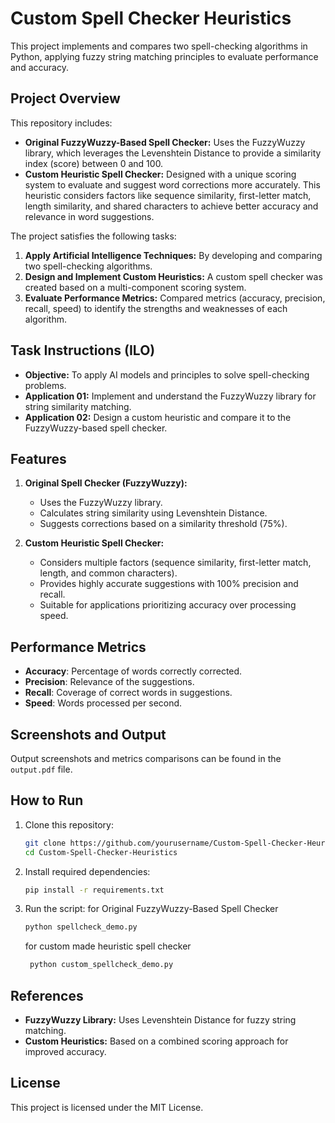 # Custom Spell Checker Heuristics

This project implements and compares two spell-checking algorithms in Python, applying fuzzy string matching principles to evaluate performance and accuracy.

## Project Overview

This repository includes:
- **Original FuzzyWuzzy-Based Spell Checker:** Uses the FuzzyWuzzy library, which leverages the Levenshtein Distance to provide a similarity index (score) between 0 and 100.
- **Custom Heuristic Spell Checker:** Designed with a unique scoring system to evaluate and suggest word corrections more accurately. This heuristic considers factors like sequence similarity, first-letter match, length similarity, and shared characters to achieve better accuracy and relevance in word suggestions.

The project satisfies the following tasks:
1. **Apply Artificial Intelligence Techniques:** By developing and comparing two spell-checking algorithms.
2. **Design and Implement Custom Heuristics:** A custom spell checker was created based on a multi-component scoring system.
3. **Evaluate Performance Metrics:** Compared metrics (accuracy, precision, recall, speed) to identify the strengths and weaknesses of each algorithm.

## Task Instructions (ILO)
- **Objective:** To apply AI models and principles to solve spell-checking problems.
- **Application 01:** Implement and understand the FuzzyWuzzy library for string similarity matching.
- **Application 02:** Design a custom heuristic and compare it to the FuzzyWuzzy-based spell checker.

## Features
1. **Original Spell Checker (FuzzyWuzzy):**
   - Uses the FuzzyWuzzy library.
   - Calculates string similarity using Levenshtein Distance.
   - Suggests corrections based on a similarity threshold (75%).

2. **Custom Heuristic Spell Checker:**
   - Considers multiple factors (sequence similarity, first-letter match, length, and common characters).
   - Provides highly accurate suggestions with 100% precision and recall.
   - Suitable for applications prioritizing accuracy over processing speed.

## Performance Metrics
- **Accuracy**: Percentage of words correctly corrected.
- **Precision**: Relevance of the suggestions.
- **Recall**: Coverage of correct words in suggestions.
- **Speed**: Words processed per second.

## Screenshots and Output
Output screenshots and metrics comparisons can be found in the `output.pdf` file.

## How to Run
1. Clone this repository:
    ```bash
    git clone https://github.com/yourusername/Custom-Spell-Checker-Heuristics.git
    cd Custom-Spell-Checker-Heuristics
    ```

2. Install required dependencies:
    ```bash
    pip install -r requirements.txt
    ```

3. Run the script:
    for Original FuzzyWuzzy-Based Spell Checker
    ```bash
    python spellcheck_demo.py
    ```
    for custom made heuristic spell checker
   ```bash
    python custom_spellcheck_demo.py
    ```

## References
- **FuzzyWuzzy Library:** Uses Levenshtein Distance for fuzzy string matching.
- **Custom Heuristics:** Based on a combined scoring approach for improved accuracy.

## License
This project is licensed under the MIT License.
